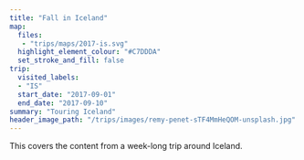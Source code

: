 ```yaml
---
title: "Fall in Iceland"
map:
  files:
   - "trips/maps/2017-is.svg"
  highlight_element_colour: "#C7DDDA"
  set_stroke_and_fill: false
trip:
  visited_labels:
  - "IS"
  start_date: "2017-09-01"
  end_date: "2017-09-10"
summary: "Touring Iceland"
header_image_path: "/trips/images/remy-penet-sTF4MmHeQOM-unsplash.jpg"
---
```


This covers the content from a week-long trip around Iceland.


